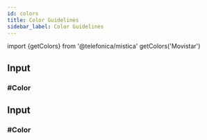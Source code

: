 ```yaml
---
id: colors
title: Color Guidelines
sidebar_label: Color Guidelines
---
```


import {getColors} from '@telefonica/mistica'
getColors('Movistar')

<div class="palette">
    <div id="cardPalette">
        <div class="cardColor movistarBlue"></div>
        <div class="info">
            <h2>Input</h2>
            <h3>#Color</h3>
        </div>
    </div>

<div id="cardPalette">
    <div class="cardColor movistarGreen"></div>
    <div class="info">
        <h2>Input</h2>
        <h3>#Color</h3>
    </div>
</div>
</div>